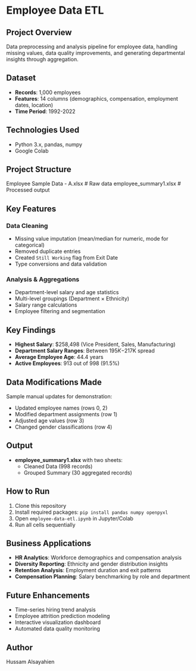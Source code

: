 # Employee Data ETL

## Project Overview
Data preprocessing and analysis pipeline for employee data, handling missing values, data quality improvements, and generating departmental insights through aggregation.

## Dataset
- **Records**: 1,000 employees
- **Features**: 14 columns (demographics, compensation, employment dates, location)
- **Time Period**: 1992-2022

## Technologies Used
- Python 3.x, pandas, numpy
- Google Colab

## Project Structure
Employee Sample Data - A.xlsx    # Raw data
employee_summary1.xlsx           # Processed output


## Key Features

### Data Cleaning
- Missing value imputation (mean/median for numeric, mode for categorical)
- Removed duplicate entries
- Created `Still Working` flag from Exit Date
- Type conversions and data validation

### Analysis & Aggregations
- Department-level salary and age statistics
- Multi-level groupings (Department × Ethnicity)
- Salary range calculations
- Employee filtering and segmentation

## Key Findings
- **Highest Salary**: $258,498 (Vice President, Sales, Manufacturing)
- **Department Salary Ranges**: Between $195K-$217K spread
- **Average Employee Age**: 44.4 years
- **Active Employees**: 913 out of 998 (91.5%)

## Data Modifications Made
Sample manual updates for demonstration:
- Updated employee names (rows 0, 2)
- Modified department assignments (row 1)
- Adjusted age values (row 3)
- Changed gender classifications (row 4)

## Output
- **employee_summary1.xlsx** with two sheets:
  - Cleaned Data (998 records)
  - Grouped Summary (30 aggregated records)

## How to Run
1. Clone this repository
2. Install required packages: `pip install pandas numpy openpyxl`
3. Open `employee-data-etl.ipynb` in Jupyter/Colab
4. Run all cells sequentially


## Business Applications
- **HR Analytics**: Workforce demographics and compensation analysis
- **Diversity Reporting**: Ethnicity and gender distribution insights
- **Retention Analysis**: Employment duration and exit patterns
- **Compensation Planning**: Salary benchmarking by role and department

## Future Enhancements
- Time-series hiring trend analysis
- Employee attrition prediction modeling
- Interactive visualization dashboard
- Automated data quality monitoring

## Author
Hussam Alsayahien
